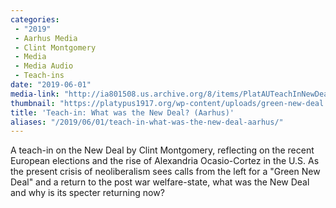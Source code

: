 ```yaml
---
categories:
 - "2019"
 - Aarhus Media
 - Clint Montgomery
 - Media
 - Media Audio
 - Teach-ins
date: "2019-06-01"
media-link: "http://ia801508.us.archive.org/8/items/PlatAUTeachInNewDeal/PlatAUTeachIn_NewDeal.mp3"
thumbnail: "https://platypus1917.org/wp-content/uploads/green-new-deal.jpg"
title: 'Teach-in: What was the New Deal? (Aarhus)'
aliases: "/2019/06/01/teach-in-what-was-the-new-deal-aarhus/"
---
```


A teach-in on the New Deal by Clint Montgomery, reflecting on the recent European elections and the rise of Alexandria Ocasio-Cortez in the U.S. As the present crisis of neoliberalism sees calls from the left for a "Green New Deal" and a return to the post war welfare-state, what was the New Deal and why is its specter returning now?
